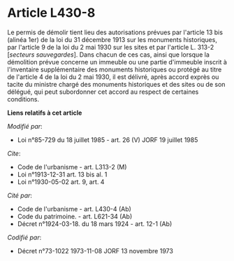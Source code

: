# Article L430-8

Le permis de démolir tient lieu des autorisations prévues par l'article 13 bis (alinéa 1er) de la loi du 31 décembre 1913 sur
les monuments historiques, par l'article 9 de la loi du 2 mai 1930 sur les sites et par l'article L. 313-2 [*secteurs
sauvegardes*]. Dans chacun de ces cas, ainsi que lorsque la démolition prévue concerne un immeuble ou une partie d'immeuble
inscrit à l'inventaire supplémentaire des monuments historiques ou protégé au titre de l'article 4 de la loi du 2 mai 1930,
il est délivré, après accord exprès ou tacite du ministre chargé des monuments historiques et des sites ou de son délégué,
qui peut subordonner cet accord au respect de certaines conditions.

**Liens relatifs à cet article**

_Modifié par_:

  - Loi n°85-729 du 18 juillet 1985 - art. 26 (V) JORF 19 juillet 1985

_Cite_:

  - Code de l'urbanisme - art. L313-2 (M)
  - Loi n°1913-12-31 art. 13 bis al. 1
  - Loi n°1930-05-02 art. 9, art. 4

_Cité par_:

  - Code de l'urbanisme - art. L430-4 (Ab)
  - Code du patrimoine. - art. L621-34 (Ab)
  - Décret n°1924-03-18. du 18 mars 1924 - art. 12-1 (Ab)

_Codifié par_:

  - Décret n°73-1022 1973-11-08 JORF 13 novembre 1973
